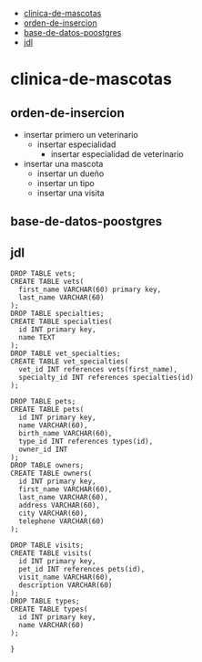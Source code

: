 - [clinica-de-mascotas](#clinica-de-mascotas)
- [orden-de-insercion](#orden-de-insercion)
- [base-de-datos-poostgres](#base-de-datos-poostgres)
- [jdl](#jdl)

# clinica-de-mascotas

## orden-de-insercion

- insertar primero un veterinario
    - insertar especialidad
        - insertar especialidad de veterinario
- insertar una mascota
    - insertar un dueño
    - insertar un tipo
    - insertar una visita

## base-de-datos-poostgres


## jdl

```jdl
DROP TABLE vets;
CREATE TABLE vets(
  first_name VARCHAR(60) primary key,
  last_name VARCHAR(60)
);
DROP TABLE specialties;
CREATE TABLE specialties(
  id INT primary key,
  name TEXT  
);
DROP TABLE vet_specialties;
CREATE TABLE vet_specialties(
  vet_id INT references vets(first_name),
  specialty_id INT references specialties(id)
);

DROP TABLE pets;
CREATE TABLE pets(
  id INT primary key,
  name VARCHAR(60),
  birth_name VARCHAR(60),
  type_id INT references types(id),
  owner_id INT
);
DROP TABLE owners;
CREATE TABLE owners(
  id INT primary key,
  first_name VARCHAR(60),
  last_name VARCHAR(60),
  address VARCHAR(60),
  city VARCHAR(60),
  telephone VARCHAR(60)
);

DROP TABLE visits;
CREATE TABLE visits(
  id INT primary key,
  pet_id INT references pets(id),
  visit_name VARCHAR(60),
  description VARCHAR(60)
);
DROP TABLE types;
CREATE TABLE types(
  id INT primary key,
  name VARCHAR(60)
);

}
```